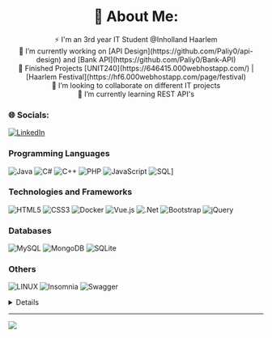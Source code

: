 <h1 align="center">💫 About Me: </h1>
<p align="center">
⚡ I'm an 3rd year IT Student @Inholland Haarlem
  <br>🌱 I’m currently working on [API Design](https://github.com/Paliy0/api-design) and [Bank API](https://github.com/Paliy0/Bank-API)
  <br>🔭 Finished Projects [UNIT240](https://646415.000webhostapp.com/) | [Haarlem Festival](https://hf6.000webhostapp.com/page/festival)
  <br>👯 I’m looking to collaborate on different IT projects
  <br>🌱 I’m currently learning REST API's 
</p>

### 🌐 Socials:
[![LinkedIn](https://img.shields.io/badge/LinkedIn-%230077B5.svg?logo=linkedin&logoColor=white)](https://linkedin.com/in/alexandru-beghiu) 

### Programming Languages
![Java](https://img.shields.io/badge/java-black?style=for-the-badge&logo=openjdk)
![C#](https://img.shields.io/badge/c%23-%23239120.svg?style=for-the-badge&logo=c-sharp&logoColor=white) 
![C++](https://img.shields.io/badge/c++-%2300599C.svg?style=for-the-badge&logo=c%2B%2B&logoColor=white) 
![PHP](https://img.shields.io/badge/php-%23777BB4.svg?style=for-the-badge&logo=php&logoColor=white)
![JavaScript](https://img.shields.io/badge/javascript-%23323330.svg?style=for-the-badge&logo=javascript&logoColor=%23F7DF1E) 
![SQL](https://img.shields.io/badge/sql-black?style=for-the-badge&logo=mysql)]

### Technologies and Frameworks
![HTML5](https://img.shields.io/badge/html5-%23E34F26.svg?style=for-the-badge&logo=html5&logoColor=white) 
![CSS3](https://img.shields.io/badge/css3-%231572B6.svg?style=for-the-badge&logo=css3&logoColor=white) 
![Docker](https://img.shields.io/badge/docker-%230db7ed.svg?style=for-the-badge&logo=docker&logoColor=white) 
![Vue.js](https://img.shields.io/badge/vuejs-%2335495e.svg?style=for-the-badge&logo=vuedotjs&logoColor=%234FC08D) 
![.Net](https://img.shields.io/badge/.NET-5C2D91?style=for-the-badge&logo=.net&logoColor=white) 
![Bootstrap](https://img.shields.io/badge/bootstrap-%23563D7C.svg?style=for-the-badge&logo=bootstrap&logoColor=white)
![jQuery](https://img.shields.io/badge/jquery-%230769AD.svg?style=for-the-badge&logo=jquery&logoColor=white) 

### Databases
![MySQL](https://img.shields.io/badge/mysql-%2300f.svg?style=for-the-badge&logo=mysql&logoColor=white) 
![MongoDB](https://img.shields.io/badge/MongoDB-%234ea94b.svg?style=for-the-badge&logo=mongodb&logoColor=white) 
![SQLite](https://img.shields.io/badge/sqlite-%2307405e.svg?style=for-the-badge&logo=sqlite&logoColor=white) 

### Others
![LINUX](https://img.shields.io/badge/Linux-FCC624?style=for-the-badge&logo=linux&logoColor=black) 
![Insomnia](https://img.shields.io/badge/Insomnia-black?style=for-the-badge&logo=insomnia&logoColor=5849BE) 
![Swagger](https://img.shields.io/badge/-Swagger-%23Clojure?style=for-the-badge&logo=swagger&logoColor=white)


<details>
  ## 📊 GitHub Stats
  <p align="center">
    ![](https://github-readme-stats.vercel.app/api?username=sasabeghiu&theme=dark&hide_border=false&include_all_commits=false&count_private=true)
    ![](https://github-readme-stats.vercel.app/api/top-langs/?username=sasabeghiu&theme=dark&hide_border=false&include_all_commits=false&count_private=true&layout=compact)
    ![](https://github-readme-streak-stats.herokuapp.com/?user=sasabeghiu&theme=dark&hide_border=false)<br/>
  </p>
</details>

---
[![](https://visitcount.itsvg.in/api?id=sasabeghiu&icon=5&color=11)](https://visitcount.itsvg.in)

<!-- Proudly created with GPRM ( https://gprm.itsvg.in ) -->
